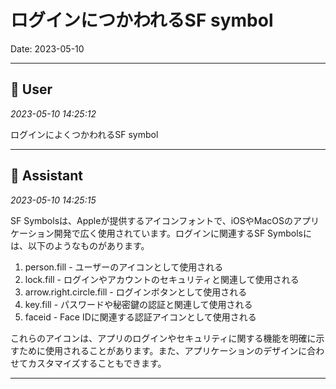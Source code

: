 # ログインにつかわれるSF symbol

Date: 2023-05-10

---

## 👤 User
*2023-05-10 14:25:12*

ログインによくつかわれるSF symbol

---

## 🤖 Assistant
*2023-05-10 14:25:15*

SF Symbolsは、Appleが提供するアイコンフォントで、iOSやMacOSのアプリケーション開発で広く使用されています。ログインに関連するSF Symbolsには、以下のようなものがあります。

1. person.fill - ユーザーのアイコンとして使用される
2. lock.fill - ログインやアカウントのセキュリティと関連して使用される
3. arrow.right.circle.fill - ログインボタンとして使用される
4. key.fill - パスワードや秘密鍵の認証と関連して使用される
5. faceid - Face IDに関連する認証アイコンとして使用される

これらのアイコンは、アプリのログインやセキュリティに関する機能を明確に示すために使用されることがあります。また、アプリケーションのデザインに合わせてカスタマイズすることもできます。

---
